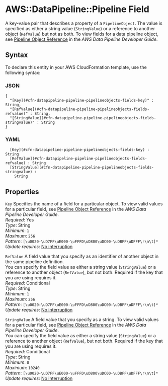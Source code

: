 # AWS::DataPipeline::Pipeline Field<a name="aws-properties-datapipeline-pipeline-pipelineobjects-fields"></a>

A key\-value pair that describes a property of a `PipelineObject`\. The value is specified as either a string value \(`StringValue`\) or a reference to another object \(`RefValue`\) but not as both\. To view fields for a data pipeline object, see [Pipeline Object Reference](https://docs.aws.amazon.com/datapipeline/latest/DeveloperGuide/dp-pipeline-objects.html) in the *AWS Data Pipeline Developer Guide*\.

## Syntax<a name="aws-properties-datapipeline-pipeline-pipelineobjects-fields-syntax"></a>

To declare this entity in your AWS CloudFormation template, use the following syntax:

### JSON<a name="aws-properties-datapipeline-pipeline-pipelineobjects-fields-syntax.json"></a>

```
{
  "[Key](#cfn-datapipeline-pipeline-pipelineobjects-fields-key)" : String,
  "[RefValue](#cfn-datapipeline-pipeline-pipelineobjects-fields-refvalue)" : String,
  "[StringValue](#cfn-datapipeline-pipeline-pipelineobjects-fields-stringvalue)" : String
}
```

### YAML<a name="aws-properties-datapipeline-pipeline-pipelineobjects-fields-syntax.yaml"></a>

```
﻿  [Key](#cfn-datapipeline-pipeline-pipelineobjects-fields-key) : String
﻿  [RefValue](#cfn-datapipeline-pipeline-pipelineobjects-fields-refvalue) : String
﻿  [StringValue](#cfn-datapipeline-pipeline-pipelineobjects-fields-stringvalue) : 
    String
```

## Properties<a name="aws-properties-datapipeline-pipeline-pipelineobjects-fields-properties"></a>

`Key`  <a name="cfn-datapipeline-pipeline-pipelineobjects-fields-key"></a>
Specifies the name of a field for a particular object\. To view valid values for a particular field, see [Pipeline Object Reference](https://docs.aws.amazon.com/datapipeline/latest/DeveloperGuide/dp-pipeline-objects.html) in the *AWS Data Pipeline Developer Guide*\.  
*Required*: Yes  
*Type*: String  
*Minimum*: `1`  
*Maximum*: `256`  
*Pattern*: `[\u0020-\uD7FF\uE000-\uFFFD\uD800\uDC00-\uDBFF\uDFFF\r\n\t]*`  
*Update requires*: [No interruption](https://docs.aws.amazon.com/AWSCloudFormation/latest/UserGuide/using-cfn-updating-stacks-update-behaviors.html#update-no-interrupt)

`RefValue`  <a name="cfn-datapipeline-pipeline-pipelineobjects-fields-refvalue"></a>
A field value that you specify as an identifier of another object in the same pipeline definition\.  
You can specify the field value as either a string value \(`StringValue`\) or a reference to another object \(`RefValue`\), but not both\.
Required if the key that you are using requires it\.   
*Required*: Conditional  
*Type*: String  
*Minimum*: `1`  
*Maximum*: `256`  
*Pattern*: `[\u0020-\uD7FF\uE000-\uFFFD\uD800\uDC00-\uDBFF\uDFFF\r\n\t]*`  
*Update requires*: [No interruption](https://docs.aws.amazon.com/AWSCloudFormation/latest/UserGuide/using-cfn-updating-stacks-update-behaviors.html#update-no-interrupt)

`StringValue`  <a name="cfn-datapipeline-pipeline-pipelineobjects-fields-stringvalue"></a>
A field value that you specify as a string\. To view valid values for a particular field, see [Pipeline Object Reference](https://docs.aws.amazon.com/datapipeline/latest/DeveloperGuide/dp-pipeline-objects.html) in the *AWS Data Pipeline Developer Guide*\.  
You can specify the field value as either a string value \(`StringValue`\) or a reference to another object \(`RefValue`\), but not both\.
Required if the key that you are using requires it\.  
*Required*: Conditional  
*Type*: String  
*Minimum*: `0`  
*Maximum*: `10240`  
*Pattern*: `[\u0020-\uD7FF\uE000-\uFFFD\uD800\uDC00-\uDBFF\uDFFF\r\n\t]*`  
*Update requires*: [No interruption](https://docs.aws.amazon.com/AWSCloudFormation/latest/UserGuide/using-cfn-updating-stacks-update-behaviors.html#update-no-interrupt)